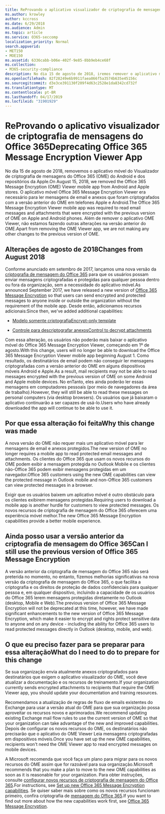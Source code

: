 ```yaml
---
title: ReProvando o aplicativo visualizador de criptografia de mensagens do Office 365
ms.author: krowley
author: kccross
ms.date: 6/29/2018
ms.audience: Admin
ms.topic: article
ms.service: O365-seccomp
localization_priority: Normal
search.appverid:
- MET150
- MOE150
ms.assetid: 6336cabb-b06e-402f-9e85-8bb9eb4ce68f
ms.collection:
- M365-security-compliance
description: No dia 15 de agosto de 2018, iremos remover o aplicativo móvel do Visualizador de criptografia de mensagens do Office 365 (OME) do Android e dos repositórios da Apple. O aplicativo móvel Office 365 Message Encryption Viewer era necessário para ler mensagens de email e anexos que foram criptografados com a versão anterior do OME em telefones Apple e Android. Além de remover o aplicativo OME Viewer, não estamos fazendo outras alterações na versão anterior do OME.
ms.openlocfilehash: 82f28249e6b9911faea866f5a3574b635e45156c
ms.sourcegitcommit: d3e3ce391130f209f4d63c2528e1da8342cd732f
ms.translationtype: MT
ms.contentlocale: pt-BR
ms.lasthandoff: 04/17/2019
ms.locfileid: "31901929"
---
```

# <a name="deprecating-office-365-message-encryption-viewer-app"></a><span data-ttu-id="c521f-105">ReProvando o aplicativo visualizador de criptografia de mensagens do Office 365</span><span class="sxs-lookup"><span data-stu-id="c521f-105">Deprecating Office 365 Message Encryption Viewer App</span></span>

<span data-ttu-id="c521f-106">No dia 15 de agosto de 2018, removemos o aplicativo móvel do Visualizador de criptografia de mensagens do Office 365 (OME) do Android e dos repositórios da Apple.</span><span class="sxs-lookup"><span data-stu-id="c521f-106">On August 15, 2018, we removed the Office 365 Message Encryption (OME) Viewer mobile app from Android and Apple stores.</span></span> <span data-ttu-id="c521f-107">O aplicativo móvel Office 365 Message Encryption Viewer era necessário para ler mensagens de email e anexos que foram criptografados com a versão anterior do OME em telefones Apple e Android.</span><span class="sxs-lookup"><span data-stu-id="c521f-107">The Office 365 Message Encryption Viewer mobile app was required to read email messages and attachments that were encrypted with the previous version of OME on Apple and Android phones.</span></span> <span data-ttu-id="c521f-108">Além de remover o aplicativo OME Viewer, não estamos fazendo outras alterações na versão anterior do OME.</span><span class="sxs-lookup"><span data-stu-id="c521f-108">Apart from removing the OME Viewer app, we are not making any other changes to the previous version of OME.</span></span>
  
## <a name="changes-from-august-2018"></a><span data-ttu-id="c521f-109">Alterações de agosto de 2018</span><span class="sxs-lookup"><span data-stu-id="c521f-109">Changes from August 2018</span></span>

<span data-ttu-id="c521f-110">Conforme anunciado em setembro de 2017, lançamos uma nova versão da [criptografia de mensagem do Office 365](https://aka.ms/ome2017) para que os usuários possam enviar mensagens criptografadas e protegidas para qualquer pessoa dentro ou fora da organização, sem a necessidade do aplicativo móvel.</span><span class="sxs-lookup"><span data-stu-id="c521f-110">As announced September 2017, we have released a new version of [Office 365 Message Encryption](https://aka.ms/ome2017) so that users can send encrypted and protected messages to anyone inside or outside the organization without the requirement of the mobile app.</span></span> <span data-ttu-id="c521f-111">Desde então, adicionamos recursos adicionais:</span><span class="sxs-lookup"><span data-stu-id="c521f-111">Since then, we've added additional capabilities:</span></span>
  
- [<span data-ttu-id="c521f-112">Modelo somente criptografia</span><span class="sxs-lookup"><span data-stu-id="c521f-112">Encrypt-only template</span></span>](https://aka.ms/encryptonly)

- [<span data-ttu-id="c521f-113">Controle para descriptografar anexos</span><span class="sxs-lookup"><span data-stu-id="c521f-113">Control to decrypt attachments</span></span>](https://techcommunity.microsoft.com/t5/Security-Privacy-and-Compliance/Admin-control-for-attachments-now-available-in-Office-365/ba-p/204007)
    
<span data-ttu-id="c521f-114">Com essa alteração, os usuários não poderão mais baixar o aplicativo móvel do Office 365 Message Encryption Viewer, começando em 1º de agosto.</span><span class="sxs-lookup"><span data-stu-id="c521f-114">With this change, users will no longer be able to download the Office 365 Message Encryption Viewer mobile app beginning August 1.</span></span> <span data-ttu-id="c521f-115">Como resultado, os destinatários de email podem não conseguir ler mensagens criptografadas com a versão anterior do OME em alguns dispositivos móveis Android e Apple.</span><span class="sxs-lookup"><span data-stu-id="c521f-115">As a result, mail recipients may not be able to read messages encrypted with the previous version of OME on some Android and Apple mobile devices.</span></span> <span data-ttu-id="c521f-116">No enTanto, eles ainda poderão ler essas mensagens em computadores pessoais (por meio de navegadores da área de trabalho).</span><span class="sxs-lookup"><span data-stu-id="c521f-116">However, they will still be able to read these messages on personal computers (via desktop browsers).</span></span> <span data-ttu-id="c521f-117">Os usuários que já baixaram o aplicativo continuarão a ser capazes de usá-lo.</span><span class="sxs-lookup"><span data-stu-id="c521f-117">Users who have already downloaded the app will continue to be able to use it.</span></span>
  
## <a name="why-this-change-was-made"></a><span data-ttu-id="c521f-118">Por que essa alteração foi feita</span><span class="sxs-lookup"><span data-stu-id="c521f-118">Why this change was made</span></span>

<span data-ttu-id="c521f-119">A nova versão do OME não requer mais um aplicativo móvel para ler mensagens de email e anexos protegidos.</span><span class="sxs-lookup"><span data-stu-id="c521f-119">The new version of OME no longer requires a mobile app to read protected email messages and attachments.</span></span> <span data-ttu-id="c521f-120">Os clientes do Office 365 que usam os novos recursos do OME podem exibir a mensagem protegida no Outlook Mobile e os clientes não-Office 365 podem exibir mensagens protegidas em um navegador.</span><span class="sxs-lookup"><span data-stu-id="c521f-120">Office 365 customers using the new OME capabilities can view the protected message in Outlook mobile and non-Office 365 customers can view protected messages in a browser.</span></span>
  
<span data-ttu-id="c521f-121">Exigir que os usuários baixem um aplicativo móvel é outro obstáculo para os clientes exibirem mensagens protegidas.</span><span class="sxs-lookup"><span data-stu-id="c521f-121">Requiring users to download a mobile app is another hurdle for customers to view protected messages.</span></span> <span data-ttu-id="c521f-122">Os novos recursos de criptografia de mensagem do Office 365 oferecem uma experiência móvel melhor.</span><span class="sxs-lookup"><span data-stu-id="c521f-122">The new Office 365 Message Encryption capabilities provide a better mobile experience.</span></span>
  
## <a name="can-i-still-use-the-previous-version-of-office-365-message-encryption"></a><span data-ttu-id="c521f-123">Ainda posso usar a versão anterior da criptografia de mensagem do Office 365</span><span class="sxs-lookup"><span data-stu-id="c521f-123">Can I still use the previous version of Office 365 Message Encryption</span></span>

<span data-ttu-id="c521f-124">A versão anterior da criptografia de mensagem do Office 365 não será preterida no momento, no entanto, fizemos melhorias significativas na nova versão da criptografia de mensagem do Office 365, o que facilita a criptografia e os direitos de proteção de dados confidenciais para qualquer pessoa e, em qualquer dispositivo, incluindo a capacidade de os usuários do Office 365 lerem mensagens protegidas diretamente no Outlook (desktop, Mobile e Web).</span><span class="sxs-lookup"><span data-stu-id="c521f-124">The previous version of Office 365 Message Encryption will not be deprecated at this time, however, we have made significant enhancements to the new version of Office 365 Message Encryption, which make it easier to encrypt and rights protect sensitive data to anyone and on any device - including the ability for Office 365 users to read protected messages directly in Outlook (desktop, mobile, and web).</span></span> 
  
## <a name="what-do-i-need-to-do-to-prepare-for-this-change"></a><span data-ttu-id="c521f-125">O que eu preciso fazer para se preparar para essa alteração</span><span class="sxs-lookup"><span data-stu-id="c521f-125">What do I need to do to prepare for this change</span></span>

<span data-ttu-id="c521f-126">Se sua organização envia atualmente anexos criptografados para destinatários que exigem o aplicativo visualizador do OME, você deve atualizar a documentação e os recursos de treinamento.</span><span class="sxs-lookup"><span data-stu-id="c521f-126">If your organization currently sends encrypted attachments to recipients that require the OME Viewer app, you should update your documentation and training resources.</span></span>
  
<span data-ttu-id="c521f-127">Recomendamos a atualização de regras de fluxo de emails existentes do Exchange para usar a versão atual do OME para que sua organização possa aproveitar os recursos novos e aprimorados.</span><span class="sxs-lookup"><span data-stu-id="c521f-127">We recommend updating existing Exchange mail flow rules to use the current version of OME so that your organization can take advantage of the new and improved capabilities.</span></span> <span data-ttu-id="c521f-128">Depois de configurar os novos recursos do OME, os destinatários não precisarão que o aplicativo do OME Viewer Leia mensagens criptografadas em dispositivos móveis.</span><span class="sxs-lookup"><span data-stu-id="c521f-128">Once you have set up the new OME capabilities, recipients won't need the OME Viewer app to read encrypted messages on mobile devices.</span></span>
  
<span data-ttu-id="c521f-129">A Microsoft recomenda que você faça um plano para migrar para os novos recursos do OME assim que for razoável para sua organização.</span><span class="sxs-lookup"><span data-stu-id="c521f-129">Microsoft recommends that you make a plan to move to the new OME capabilities as soon as it is reasonable for your organization.</span></span> <span data-ttu-id="c521f-130">Para obter instruções, consulte [configurar novos recursos de criptografia de mensagem do Office 365](set-up-new-message-encryption-capabilities.md).</span><span class="sxs-lookup"><span data-stu-id="c521f-130">For instructions, see [Set up new Office 365 Message Encryption capabilities](set-up-new-message-encryption-capabilities.md).</span></span> <span data-ttu-id="c521f-131">Se quiser saber mais sobre como os novos recursos funcionam primeiro, confira criptografia de [mensagem do Office 365](ome.md).</span><span class="sxs-lookup"><span data-stu-id="c521f-131">If you want to find out more about how the new capabilities work first, see [Office 365 Message Encryption](ome.md).</span></span>
  

